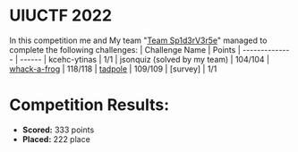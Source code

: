 # UIUCTF 2022
 In this competition me and My team "[Team Sp1d3rV3r5e](https://ctftime.org/team/196083)" managed to complete the following challenges:
 | Challenge Name          | Points
 | --------------          | ------
 | kcehc-ytinas | 1/1
 | jsonquiz (solved by my team) | 104/104
 | [whack-a-frog](https://github.com/LeonGurin/corCTF-2022/tree/main/whack-a-frog) | 118/118
 | [tadpole](https://github.com/LeonGurin/corCTF-2022/tree/main/tadpole) | 109/109
 | [survey] | 1/1

# Competition Results:
* **Scored:** 333 points
* **Placed:** 222 place

